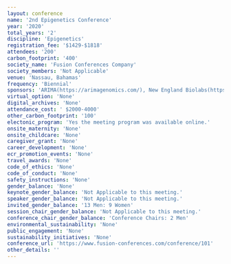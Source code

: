 ```yaml
---
layout: conference 
name: '2nd Epigenetics Conference'
year: '2020'
total_years: '2'
discipline: 'Epigenetics'
registration_fee: '$1429-$1818'
attendees: '200'
carbon_footprint: '400'
society_name: 'Fusion Conferences Company'
society_members: 'Not Applicable'
venue: 'Nassau, Bahamas'
frequency: 'Biennial'
sponsors: 'ARIMA(https://arimagenomics.com/), New England Biolabs(https://international.neb.com/), EMBO Reports (https://www.embopress.org/journal/14693178), JTGG(https://jtggjournal.com/), The Epigenetics Society(http://epigeneticssocietyint.com/), MDPI Epigenomes(https://www.mdpi.com/journal/epigenomes), Wires Systems Biology & Medicine (http://wires.wiley.com/WileyCDA/WiresJournal/wisId-WSBM.html), Royal Society of Chemistry (https://www.rsc.org/journals-books-databases/about-journals/molecular-omics/)'
virtual_option: 'None'
digital_archives: 'None'
attendance_cost: ' $2000-4000'
other_carbon_footprint: '100'
electonic_program: 'Yes the meeting program was available online.'
onsite_maternity: 'None'
onsite_childcare: 'None'
caregiver_grant: 'None'
career_development: 'None'
ecr_promotion_events: 'None'
travel_awards: 'None'
code_of_ethics: 'None'
code_of_conduct: 'None'
safety_instructions: 'None'
gender_balance: 'None'
keynote_gender_balance: 'Not Applicable to this meeting.'
speaker_gender_balance: 'Not Applicable to this meeting.'
invited_gender_balance: '13 Men: 9 Women'
session_chair_gender_balance: 'Not Applicable to this meeting.'
conference_chair_gender_balance: 'Conference Chairs: 2 Men'
environmental_sustainability: 'None'
public_engagement: 'None'
sustainability_initiatives: 'None'
conference_url: 'https://www.fusion-conferences.com/conference/101'
other_details: ''
---
```

